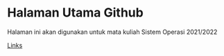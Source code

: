 # Halaman Utama Github

Halaman ini akan digunakan untuk mata kuliah Sistem Operasi 2021/2022

[Links](links.md)
